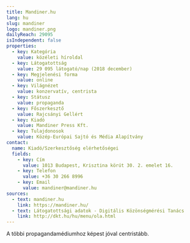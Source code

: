 ```yaml
---
title: Mandiner.hu
lang: hu
slug: mandiner
logo: mandiner.png
dailyReach: 29095
isIndependent: false
properties:
  - key: Kategória
    value: közéleti híroldal
  - key: Látogatottság
    value: 29 095 látogató/nap (2018 december)
  - key: Megjelenési forma
    value: online
  - key: Világnézet
    value: konzervatív, centrista
  - key: Státusz
    value: propaganda
  - key: Főszerkesztő
    value: Rajcsányi Gellért
  - key: Kiadó
    value: Mandiner Press Kft.
  - key: Tulajdonosok
    value: Közép-Európai Sajtó és Média Alapítvány
contact:
  name: Kiadó/Szerkesztőség elérhetőségei
  fields:
    - key: Cím
      value: 1013 Budapest, Krisztina körút 30. 2. emelet 16.
    - key: Telefon
      value: +36 30 266 8996
    - key: Email
      value: mandiner@mandiner.hu
sources:
  - text: mandiner.hu
    link: https://mandiner.hu/
  - text: Látogatottsági adatok - Digitális Közönségmérési Tanács
    link: http://dkt.hu/hu/menu/ola.html
---
```


A többi propagandamédiumhoz képest jóval centristább.